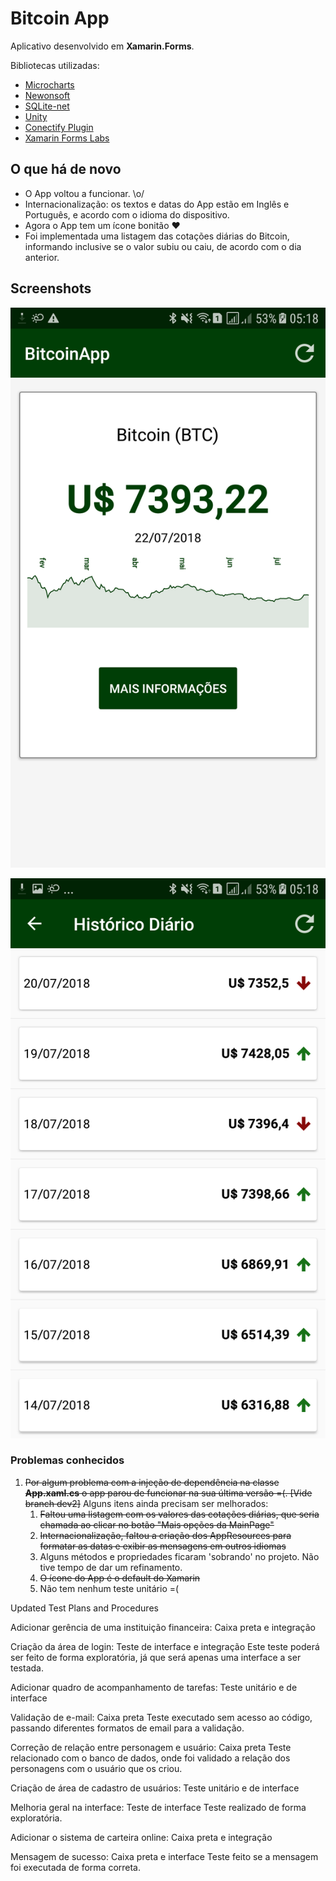 # Bitcoin App

Aplicativo desenvolvido em __Xamarin.Forms__.

Bibliotecas utilizadas:
* [Microcharts](https://github.com/aloisdeniel/Microcharts)
* [Newonsoft](https://github.com/JamesNK/Newtonsoft.Json)
* [SQLite-net](https://github.com/praeclarum/sqlite-net)
* [Unity](https://github.com/unitycontainer/unity)
* [Conectify Plugin](https://github.com/jamesmontemagno/ConnectivityPlugin)
* [Xamarin Forms Labs](https://github.com/XLabs/Xamarin-Forms-Labs)

## O que há de novo

* O App voltou a funcionar. \o/
* Internacionalização: os textos e datas do App estão em Inglês e Português, e acordo com o idioma do dispositivo.
* Agora o App tem um ícone bonitão :heart:
* Foi implementada uma listagem das cotações diárias do Bitcoin, informando inclusive se o valor subiu ou caiu, de acordo com o dia anterior.


## Screenshots
![Tela inicial do app com a cotação atual do Bitcoin e um gráfico com a sua evolução](BitcoinApp/Screenshots/home.png "Tela incial do App")

![Tela de listagem das cotações com a diferença de um dia pro outro](BitcoinApp/Screenshots/list.png "Tela de listagem do App")


### Problemas conhecidos

1. ~~Por algum problema com a injeção de dependência na classe __App.xaml.cs__ o app parou de funcionar na sua última versão =(. [Vide branch dev2]~~ Alguns itens ainda precisam ser melhorados:
   1. ~~Faltou uma listagem com os valores das cotações diárias, que seria chamada ao clicar no botão "Mais opções da MainPage"~~
   1. ~~Internacionalização, faltou a criação dos AppResources para formatar as datas e exibir as mensagens em outros idiomas~~
   1. Alguns métodos e propriedades ficaram 'sobrando' no projeto. Não tive tempo de dar um refinamento.
   1. ~~O ícone do App é o default do Xamarin~~
   1. Não tem nenhum teste unitário =(
   
Updated Test Plans and Procedures   
  
Adicionar gerência de uma instituição financeira: Caixa preta e integração

Criação da área de login: Teste de interface e integração
Este teste poderá ser feito de forma exploratória, já que será apenas uma interface a ser testada. 

Adicionar quadro de acompanhamento de tarefas: Teste unitário e de interface

Validação de e-mail: Caixa preta
Teste executado sem acesso ao código, passando diferentes formatos de email para a validação.

Correção de relação entre personagem e usuário: Caixa preta
Teste relacionado com o banco de dados, onde foi validado a relação dos personagens com o usuário que os criou. 

Criação de área de cadastro de usuários: Teste unitário e de interface

Melhoria geral na interface: Teste de interface
Teste realizado de forma exploratória. 

Adicionar o sistema de carteira online: Caixa preta e integração

Mensagem de sucesso: Caixa preta e interface
Teste feito se a mensagem foi executada de forma correta.





